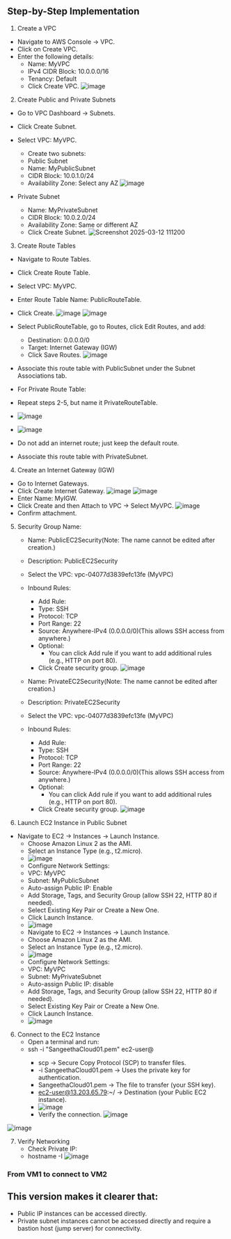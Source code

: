 ## Step-by-Step Implementation
1. Create a VPC
 - Navigate to AWS Console → VPC.
 - Click on Create VPC.
 - Enter the following details:
    - Name: MyVPC
    - IPv4 CIDR Block: 10.0.0.0/16
    - Tenancy: Default
    - Click Create VPC.
    ![image](https://github.com/user-attachments/assets/070f9e5b-7564-4634-9da9-e38ffd7037a3)
2. Create Public and Private Subnets
  - Go to VPC Dashboard → Subnets.
  - Click Create Subnet.
  - Select VPC: MyVPC.
     - Create two subnets:
     - Public Subnet
     - Name: MyPublicSubnet
     - CIDR Block: 10.0.1.0/24
     - Availability Zone: Select any AZ
       ![image](https://github.com/user-attachments/assets/6b9e3fcd-36f3-421b-b92c-a9aa16450c76)

  - Private Subnet
    - Name: MyPrivateSubnet
    - CIDR Block: 10.0.2.0/24
    - Availability Zone: Same or different AZ
    - Click Create Subnet.
      ![Screenshot 2025-03-12 111200](https://github.com/user-attachments/assets/210e4093-3ccf-4159-8667-a6f8c2203703)

3. Create Route Tables
  - Navigate to Route Tables.
  - Click Create Route Table.
  - Select VPC: MyVPC.
  - Enter Route Table Name: PublicRouteTable.
  - Click Create.
    ![image](https://github.com/user-attachments/assets/d37d9790-39ab-4534-b0f7-729c9a20d303)
    ![image](https://github.com/user-attachments/assets/c73c999c-62bc-467b-9cb6-fd4fb61c898b)

  - Select PublicRouteTable, go to Routes, click Edit Routes, and add:
    - Destination: 0.0.0.0/0
    - Target: Internet Gateway (IGW)
    - Click Save Routes.
    ![image](https://github.com/user-attachments/assets/9a81b9ce-b87b-4468-84da-5b51cb1c92a7)
 - Associate this route table with PublicSubnet under the Subnet Associations tab.
 - For Private Route Table:
 - Repeat steps 2-5, but name it PrivateRouteTable.
 - ![image](https://github.com/user-attachments/assets/1bbaa245-4137-42f7-a813-6598c7f8ca00)
 - ![image](https://github.com/user-attachments/assets/c93e09b8-22d0-425e-a8cd-c221a54a1685)
 - Do not add an internet route; just keep the default route.
 - Associate this route table with PrivateSubnet.
4. Create an Internet Gateway (IGW)  
  - Go to Internet Gateways.
  - Click Create Internet Gateway.
  ![image](https://github.com/user-attachments/assets/ef0c7d1e-f3d6-4f66-8600-c58dfdc76e5b)
  ![image](https://github.com/user-attachments/assets/9bff4e59-bea0-439a-a5e7-1ee30679ecf9)
  - Enter Name: MyIGW.
  - Click Create and then Attach to VPC → Select MyVPC.
  ![image](https://github.com/user-attachments/assets/7beeedd7-7fe1-4279-974c-c8fe19a72425)
  - Confirm attachment.
5. Security Group Name:
   - Name: PublicEC2Security(Note: The name cannot be edited after creation.)
   - Description: PublicEC2Security
   - Select the VPC: vpc-04077d3839efc13fe (MyVPC)
   - Inbound Rules:
     - Add Rule:
     - Type: SSH
     - Protocol: TCP
     - Port Range: 22
     - Source: Anywhere-IPv4 (0.0.0.0/0)(This allows SSH access from anywhere.)
     - Optional:
       - You can click Add rule if you want to add additional rules (e.g., HTTP on port 80).
     - Click Create security group.
     ![image](https://github.com/user-attachments/assets/8ee1bfbd-acf1-404b-a66b-f0c93b93567a)

   - Name: PrivateEC2Security(Note: The name cannot be edited after creation.)
   - Description: PrivateEC2Security
   - Select the VPC: vpc-04077d3839efc13fe (MyVPC)
   - Inbound Rules:
     - Add Rule:
     - Type: SSH
     - Protocol: TCP
     - Port Range: 22
     - Source: Anywhere-IPv4 (0.0.0.0/0)(This allows SSH access from anywhere.)
     - Optional:
       - You can click Add rule if you want to add additional rules (e.g., HTTP on port 80).
     - Click Create security group.
    ![image](https://github.com/user-attachments/assets/cbb07a74-8d40-4c4b-9d4b-e3cb74fcbe61)

5. Launch EC2 Instance in Public Subnet
  - Navigate to EC2 → Instances → Launch Instance.
    - Choose Amazon Linux 2 as the AMI.
    - Select an Instance Type (e.g., t2.micro).
    - ![image](https://github.com/user-attachments/assets/7ecc565b-de67-4cda-8f45-d0f4cf427b72)
    - Configure Network Settings:
    - VPC: MyVPC
    - Subnet: MyPublicSubnet
    - Auto-assign Public IP: Enable
    - Add Storage, Tags, and Security Group (allow SSH 22, HTTP 80 if needed).
    - Select Existing Key Pair or Create a New One.
    - Click Launch Instance.
    - ![image](https://github.com/user-attachments/assets/6a2e5e35-383e-4b95-adb0-1ae1446d000e)
    - Navigate to EC2 → Instances → Launch Instance.
    - Choose Amazon Linux 2 as the AMI.
    - Select an Instance Type (e.g., t2.micro).
    - ![image](https://github.com/user-attachments/assets/af40f801-7a91-4260-be5a-b3ede725eb08)
    - Configure Network Settings:
    - VPC: MyVPC
    - Subnet: MyPrivateSubnet
    - Auto-assign Public IP: disable
    - Add Storage, Tags, and Security Group (allow SSH 22, HTTP 80 if needed).
    - Select Existing Key Pair or Create a New One.
    - Click Launch Instance.
    - ![image](https://github.com/user-attachments/assets/e62c510f-d5ba-4382-93aa-2db68953f197)

6. Connect to the EC2 Instance
    - Open a terminal and run:
    - ssh -i "SangeethaCloud01.pem" ec2-user@<Public-IP>
         - scp → Secure Copy Protocol (SCP) to transfer files.
         - -i SangeethaCloud01.pem → Uses the private key for authentication.
         - SangeethaCloud01.pem → The file to transfer (your SSH key).
         - ec2-user@13.203.65.79:~/ → Destination (your Public EC2 instance).
         -  ![image](https://github.com/user-attachments/assets/ebec60ac-5495-4944-b218-27f49df31ea3)
         - Verify the connection.
    ![image](https://github.com/user-attachments/assets/c11dc80e-b69c-4842-a813-f3fbbcd44315)



 ![image](https://github.com/user-attachments/assets/dc87fe4e-d0e6-445e-99e9-5b069933fab4)


7. Verify Networking
    - Check Private IP:
    - hostname -I
![image](https://github.com/user-attachments/assets/6fc85d08-bfcb-4b32-a39f-064a880fc6c6)
### From VM1 to connect to VM2

## This version makes it clearer that:
   - Public IP instances can be accessed directly.
   - Private subnet instances cannot be accessed directly and require a bastion host (jump server) for connectivity.



